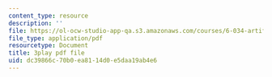 ```yaml
---
content_type: resource
description: ''
file: https://ol-ocw-studio-app-qa.s3.amazonaws.com/courses/6-034-artificial-intelligence-fall-2010/dc39866c70b0ea8114d0e5daa19ab4e6_ZZmzMJB-tow.pdf
file_type: application/pdf
resourcetype: Document
title: 3play pdf file
uid: dc39866c-70b0-ea81-14d0-e5daa19ab4e6
---
```

